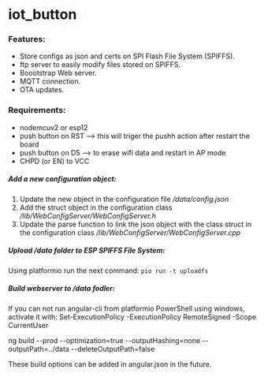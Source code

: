 # iot_button

### Features:

* Store configs as json and certs on SPI Flash File System (SPIFFS).
* ftp server to easily modify files stored on SPIFFS.
* Boootstrap Web server.
* MQTT connection.
* OTA updates.

### Requirements:

* nodemcuv2 or esp12
* push button on RST --> this will triger the pushh action after restart the board
* push button on D5 --> to erase wifi data and restart in AP mode
* CHPD (or EN) to VCC

##### Add a new configuration object:
1. Update the new object in the configuration file _/data/config.json_
2. Add the struct object in the configuration class _/lib/WebConfigServer/WebConfigServer.h_
3. Update the parse function to link the json object with the class struct in the configuration class _/lib/WebConfigServer/WebConfigServer.cpp_

##### Upload _/data_ folder to ESP SPIFFS File System:

Using platformio run the next command: `pio run -t uploadfs`


##### Build webserver to _/data_ fodler:
If you can not run angular-cli from platformio PowerShell using windows, activate it with:
Set-ExecutionPolicy -ExecutionPolicy RemoteSigned -Scope CurrentUser


ng build --prod --optimization=true --outputHashing=none --outputPath=../data --deleteOutputPath=false

These build options can be added in angular.json in the future.
